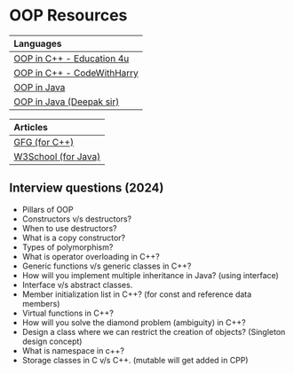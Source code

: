 # **OOP Resources**

| Languages |  
| :-------- |  
| [OOP in C++ - Education 4u](https://www.youtube.com/watch?v=AGrcyWV7hL8&list=PLrjkTql3jnm-Voi7giH4JITCi6cuZSN42)|
| [OOP in C++ - CodeWithHarry](https://youtube.com/playlist?list=PLISTUNloqsz0z9JJJke7g7PxRLvy6How9&si=ufrgDIr476OUa6be) |
| [OOP in Java](https://www.youtube.com/playlist?list=PLqleLpAMfxGCbdaJ6SoExDfHrTfRDeWeG)|
|[OOP in Java (Deepak sir)](https://youtube.com/playlist?list=PLlhM4lkb2sEhfuXL-2BDrJ67WkUdQ2v9b&si=uXv1MJWa8z2l3Hbf)|  

| Articles |
| :----- |
| [GFG (for C++)](https://www.geeksforgeeks.org/object-oriented-programming-in-cpp/) |
| [W3School (for Java)](https://www.w3schools.com/java/java_oop.asp)|

## **Interview questions (2024)**

<ul>
    <li>Pillars of OOP</li>
    <li>Constructors v/s destructors?</li>
    <li>When to use destructors?</li>
    <li>What is a copy constructor?</li>
    <li>Types of polymorphism?</li>
    <li>What is operator overloading in C++?</li>
    <li>Generic functions v/s generic classes in C++?</li>
    <li>How will you implement multiple inheritance in Java? (using interface)</li>
    <li>Interface v/s abstract classes.</li>
    <li>Member initialization list in C++? (for const and reference data members)</li>
    <li>Virtual functions in C++?</li>
    <li>How will you solve the diamond problem (ambiguity) in C++?</li>
    <li>Design a class where we can restrict the creation of objects? (Singleton design concept)</li>
    <li>What is namespace in c++?</li>
    <li>Storage classes in C v/s C++. (mutable will get added in CPP)</li>
</ul>
